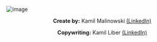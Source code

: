 ![image](https://user-images.githubusercontent.com/64846552/226473977-44e335c4-a285-4990-8488-e5dc398ef24c.png)


<p align="center"><b>Create by:</b> Kamil Malinowski <a href="https://www.linkedin.com/in/kamil-malinowski-4034601b5/">(LinkedIn)</a></p>

<p align="center"><b>Copywriting:</b> Kamil Liber <a href="https://www.linkedin.com/in/kamil-liber-8499161b5">(LinkedIn)</a></p>


